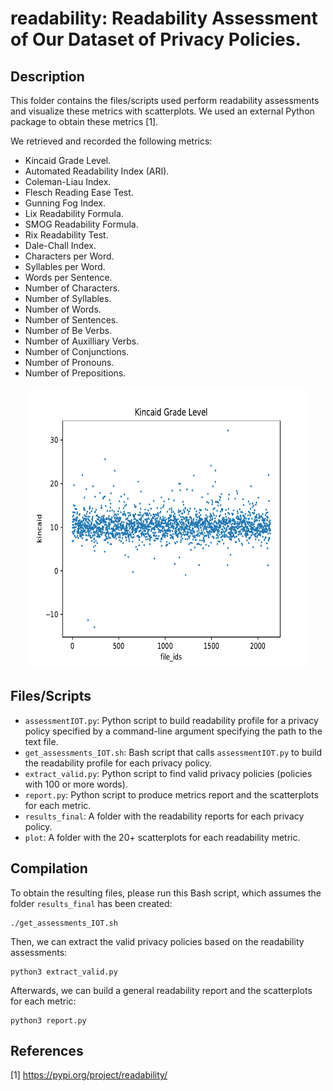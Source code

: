 # readability: Readability Assessment of Our Dataset of Privacy Policies.

## Description

This folder contains the files/scripts used perform readability assessments and visualize these metrics with scatterplots.
We used an external Python package to obtain these metrics [1].

We retrieved and recorded the following metrics:
* Kincaid Grade Level.
* Automated Readability Index (ARI).
* Coleman-Liau Index.
* Flesch Reading Ease Test.
* Gunning Fog Index.
* Lix Readability Formula.
* SMOG Readability Formula.
* Rix Readability Test.
* Dale-Chall Index.
* Characters per Word.
* Syllables per Word.
* Words per Sentence.
* Number of Characters.
* Number of Syllables.
* Number of Words.
* Number of Sentences.
* Number of Be Verbs.
* Number of Auxilliary Verbs.
* Number of Conjunctions.
* Number of Pronouns.
* Number of Prepositions.

<p align="center">
  <img width="450" height="450" src="https://github.com/jesusrrc/reu_csu_2022/blob/main/readability/plots/example.png">
</p>

## Files/Scripts

* `assessmentIOT.py`: Python script to build readability profile for a privacy policy specified by a command-line
argument specifying the path to the text file.
* `get_assessments_IOT.sh`: Bash script that calls `assessmentIOT.py` to build the readability profile for each
privacy policy.
* `extract_valid.py`: Python script to find valid privacy policies (policies with 100 or more words).
* `report.py`: Python script to produce metrics report and the scatterplots for each metric.
* `results_final`: A folder with the readability reports for each privacy policy.
* `plot`: A folder with the 20+ scatterplots for each readability metric.

## Compilation

To obtain the resulting files, please run this Bash script, which assumes the folder `results_final` has been created:

    ./get_assessments_IOT.sh

Then, we can extract the valid privacy policies based on the readability assessments:

    python3 extract_valid.py

Afterwards, we can build a general readability report and the scatterplots for each metric:

    python3 report.py

## References

[1] https://pypi.org/project/readability/
